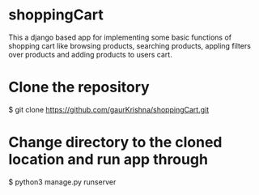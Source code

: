 # shoppingCart

This a django based app for implementing some basic functions of shopping cart like browsing products, searching products, appling filters over products and adding products to users cart.

# Clone the repository
$ git clone https://github.com/gaurKrishna/shoppingCart.git

# Change directory to the cloned location and run app through
$ python3 manage.py runserver
